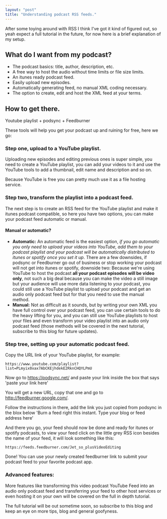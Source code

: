 ```yaml
---
layout: "post"
title: "Understanding podcast RSS feeds."
---
```


After some toying around with RSS I think I've got it kind of figured out, so yeah expect a full tutorial in the future, for now here is a brief explanation of my setup.

## What do I want from my podcast?

* The podcast basics: title, author, description, etc.
* A free way to host the audio without time limits or file size limits.
* An itunes ready podcast feed.
* Easily upload new episodes.
* Automatically generating feed, no manual XML coding necessary.
* The option to create, edit and host the XML feed at your terms.

## How to get there.

Youtube playlist + podsync + Feedburner

These tools will help you get your podcast up and ruining for free, here we go:

### Step one, upload to a YouTube playlist.

Uploading new episodes and editing previous ones is super simple, you need to create a YouTube playlist, you can add your videos to it and use the YouTube tools to add a thumbnail, edit name and description and so on.

Because YouTube is free you can pretty much use it as a file hosting service.



### Step two, transform the playlist into a podcast feed.

The next step is to create an RSS feed for the YouTube playlist and make it itunes podcast compatible, so here you have two options, you can make your podcast feed automatic or manual.

#### Manual or automatic?

* **Automatic:** An automatic feed is the easiest option, *if you go automatic you only need to upload your videos into YouTube, add them to your podcast playlist and your podcast will be automatically distributed to itunes or spotify once you set it up*. There are a few downsides, if podsync or Feedburner go out of business or stop working your podcast will not get into itunes or spotify, downside two: Because we're using YouTube to host the podcast **all your podcast episodes will be video only**, not such a big deal because you can make the video a still image but your audience will use more data listening to your podcast, you could still use a YouTube playlist to upload your podcast and get an audio only podcast feed but for that you need to use the manual method.
* **Manual:** Not as difficult as it sounds, but by writing your own XML you have full control over your podcast feed, you can use certain tools to do the heavy lifting for you, and you can still use YouTube playlists to host your files and even transform your video playlist into an audio only podcast feed (those methods will be covered in the next tutorial, subscribe to this blog for future updates).

### Step tree, setting up your automatic podcast feed.

Copy the URL link of your YouTube playlist, for example:

	https://www.youtube.com/playlist?list=PLmyix0xax7AbCKEjhdekE2RknCHQYLPmU

Now go to https://podsync.net/ and paste your link inside the box that says 'paste your link here'

You will get a new URL, copy that one and go to http://feedburner.google.com/.

Follow the instructions in there, add the link you just copied from podsync in the blox below 'Burn a feed right this instant. Type your blog or feed address here'

And there you go, your feed should now be done and ready for itunes or spotify podcasts, to view your feed click on the little grey RSS icon besides the name of your feed, it will look something like this:

	https://feeds.feedburner.com/Jet_so_plusVideoEditing
	
Done! You can use your newly created feedburner link to submit your podcast feed to your favorite podcast app.


### Advanced features:

More features like transforming this video podcast YouTube Feed into an audio only podcast feed and transferring your feed to other host services or even hosting it on your own will be covered on the full in depth tutorial.

The full tutorial will be out sometime soon, so subscribe to this blog and keep an eye on more tips, blog and general goofyness.
